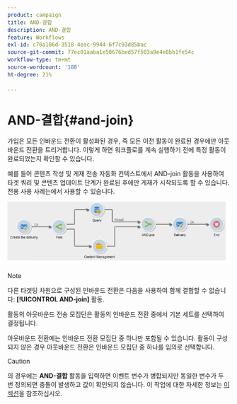 ```yaml
---
product: campaign
title: AND-결합
description: AND-결합
feature: Workflows
exl-id: c70a106d-3518-4eac-9944-6f7c93d85bac
source-git-commit: 77ec01aaba1e50676bed57f503a9e4e8bb1fe54c
workflow-type: tm+mt
source-wordcount: '188'
ht-degree: 21%

---
```


# AND-결합{#and-join}



가입은 모든 인바운드 전환이 활성화된 경우, 즉 모든 이전 활동이 완료된 경우에만 아웃바운드 전환을 트리거합니다. 이렇게 하면 워크플로를 계속 실행하기 전에 특정 활동이 완료되었는지 확인할 수 있습니다.

예를 들어 콘텐츠 작성 및 게재 전송 자동화 컨텍스트에서 AND-join 활동을 사용하여 타겟 쿼리 및 콘텐츠 업데이트 단계가 완료된 후에만 게재가 시작되도록 할 수 있습니다. 전용 사용 사례는에서 사용할 수 있습니다.

![](assets/and-join-usage.png)

>[!NOTE]
>
>다른 타겟팅 차원으로 구성된 인바운드 전환은 다음을 사용하여 함께 결합할 수 없습니다: **[!UICONTROL AND-join]** 활동.

활동의 아웃바운드 전송 모집단은 활동의 인바운드 전환 중에서 기본 세트를 선택하여 결정됩니다.

아웃바운드 전환에는 인바운드 전환 모집단 중 하나만 포함될 수 있습니다. 활동이 구성되지 않은 경우 아웃바운드 전환은 인바운드 모집단 중 하나를 임의로 선택합니다.

>[!CAUTION]
>
>의 경우에는 **AND-결합** 활동을 입력하면 이벤트 변수가 병합되지만 동일한 변수가 두 번 정의되면 충돌이 발생하고 값이 확인되지 않습니다. 이 작업에 대한 자세한 정보는 [이 섹션](javascript-scripts-and-templates.md#event-variables)을 참조하십시오.
